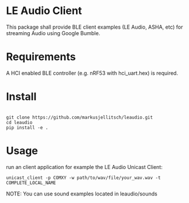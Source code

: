 # LE Audio Client
This package shall provide BLE client examples (LE Audio, ASHA, etc) for streaming Audio using Google Bumble.

# Requirements
A HCI enabled BLE controller (e.g. nRF53 with hci_uart.hex) is required.

# Install
```

git clone https://github.com/markusjellitsch/leaudio.git
cd leaudio
pip install -e .
```

# Usage
run an client application for example the LE Audio Unicast Client:

```
unicast_client -p COMXY -w path/to/wav/file/your_wav.wav -t COMPLETE_LOCAL_NAME 
```

NOTE: You can use sound examples located in leaudio/sounds
